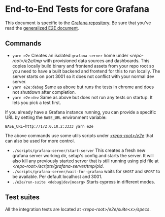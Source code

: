 # End-to-End Tests for core Grafana

This document is specific to the [Grafana repository](https://github.com/grafana/grafana). Be sure that you've read the [generalized E2E document](e2e.md).

## Commands

- `yarn e2e` Creates an isolated `grafana-server` home under _\<repo-root>/e2e/tmp_ with provisioned data sources and dashboards. This copies locally build binary and frontend assets from your repo root so you need to have a built backend and frontend for this to run locally. The server starts on port 3001 so it does not conflict with your normal dev server.
- `yarn e2e:debug` Same as above but runs the tests in chrome and does not shutdown after completion.
- `yarn e2e:dev` Same as above but does not run any tests on startup. It lets you pick a test first.

If you already have a Grafana instance running, you can provide a specific URL by setting the `BASE_URL` environment variable:

```shell
BASE_URL=http://172.0.10.2:3333 yarn e2e
```

The above commands use some utils scripts under [_\<repo-root>/e2e_](../../e2e) that can also be used for more control.

- `./scripts/grafana-server/start-server` This creates a fresh new grafana server working dir, setup's config and starts the server. It will also kill any previously started server that is still running using pid file at _\<repo-root>/scripts/grafana-server/tmp/pid_.
- `./scripts/grafana-server/wait-for-grafana` waits for `$HOST` and `$PORT` to be available. Per default localhost and 3001.
- `./e2e/run-suite <debug|dev|noarg>` Starts cypress in different modes.

## Test suites

All the integration tests are located at _\<repo-root>/e2e/suite\<x>/specs_.
